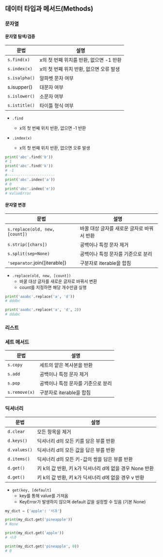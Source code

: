 ## 데이터 타입과 메서드(Methods)

### 문자열

#### 문자열 탐색/검증

문법 | 설명
-------- | -----
`s.find(x)` | x의 첫 번째 위치를 반환, 없으면 -1 반환
`s.index(x)` | x의 첫 번째 위치 반환, 없으면 오류 발생
`s.isalpha()` | 알파벳 문자 여부
s.isupper() | 대문자 여부
`s.islower()` | 소문자 여부
`s.istitle()` | 타이틀 형식 여부


- `.find`
	- x의 첫 번째 위치 반환, 없으면 -1 반환

- `.index(x)`
	- x의 첫 번째 위치 반환, 없으면 오류 발생
```python
print('abc'.find('b'))
# 1
print('abc'.find('k'))
# -1
#----------------------
print('abc'.index('a'))
# 0
print('abc'.index('e'))
# ValueError
```


#### 문자열 변경
문법 | 설명
-------- | -----
`s.replace(old, new, [count])` | 바꿀 대상 글자를 새로운 글자로 바꿔서 반환
`s.strip([chars])` | 공백이나 특정 문자 제거
`s.split(sep=None)` | 공백이나 특정 문자를 기준으로 분리
`'separator`.join([iterable]) | 구분자로 iterable을 합침

- `.replace(old, new, [count])`
	- 바꿀 대상 글자를 새로운 글자로 바꿔서 변환
	- count를 지정하면 해당 개수만큼 실행
```python
print('aaabc'.replace('a', 'd'))
# dddbc

print('aaabc'.replace('a', 'd', 2))
# ddabc
```


### 리스트

### 세트 메서드

문법 | 설명
-------- | -----
`s.copy` | 세트의 얕은 복사본을 반환
`s.add` | 공백이나 특정 문자 제거
`s.pop` | 공백이나 특정 문자를 기준으로 분리
`s.remove(x)` | 구분자로 iterable을 합침


### 딕셔너리

문법 | 설명
-------- | -----
`d.clear` | 모든 항목을 제거
`d.keys()` | 딕셔너리 d의 모든 키를 담은 뷰를 반환
`d.values()` | 딕셔너리 d의 모든 값을 답은 뷰를 반환
`d.items()` | 딕셔너리 d의 모든 키-값의 쌍을 담은 뷰를 반환
`d.get()` | 키 k의 값 반환, 키 k가 딕셔너리 d에 없을 경우 None 반환
`d.get()` | 키 k의 값 반환, 키 k가 딕셔너리 d에 없을 경우 v 반환

- `get(key, [default]`
	- key를 통해 value를 가져옴
	- KeyError가 발생하지 않으며 default 값을 설정할 수 있음 (기본 None)

```python
my_dict = {'apple': '사과'}

print(my_dict.get('pineapple'))
# None

print(my_dict.get('apple'))
# 사과

print(my_dict.get('pineapple', 0))
# 0
```

